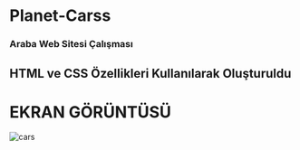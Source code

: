 ﻿# Planet-Carss
 
<h3> Araba Web Sitesi Çalışması </h3> 

<h2> HTML ve CSS Özellikleri Kullanılarak Oluşturuldu</h2>

# EKRAN GÖRÜNTÜSÜ
![cars](https://github.com/kaymakhasan/Planet-Carss/assets/147662994/75672164-b4f9-4811-9346-d5709e8576d5)
